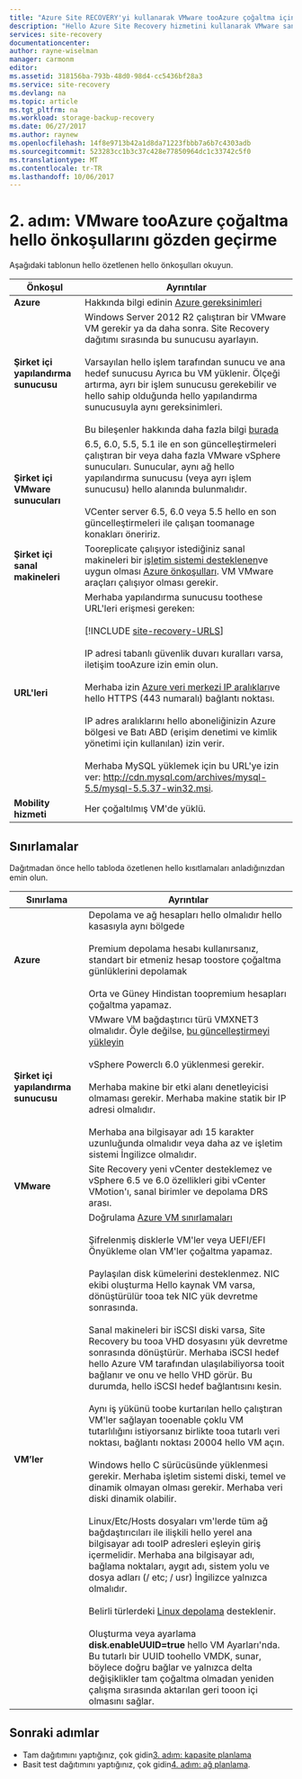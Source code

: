 ```yaml
---
title: "Azure Site RECOVERY'yi kullanarak VMware tooAzure çoğaltma için aaaPrerequisites | Microsoft Docs"
description: "Hello Azure Site Recovery hizmetini kullanarak VMware sanal makinelerini tooAzure üzerinde çalışan iş yüklerini çoğaltılması hello önkoşullar özetlenmektedir."
services: site-recovery
documentationcenter: 
author: rayne-wiselman
manager: carmonm
editor: 
ms.assetid: 318156ba-793b-48d0-98d4-cc5436bf28a3
ms.service: site-recovery
ms.devlang: na
ms.topic: article
ms.tgt_pltfrm: na
ms.workload: storage-backup-recovery
ms.date: 06/27/2017
ms.author: raynew
ms.openlocfilehash: 14f8e9713b42a1d8da71223fbbb7a6b7c4303adb
ms.sourcegitcommit: 523283cc1b3c37c428e77850964dc1c33742c5f0
ms.translationtype: MT
ms.contentlocale: tr-TR
ms.lasthandoff: 10/06/2017
---
```

# <a name="step-2-review-hello-prerequisites-for-vmware-tooazure-replication"></a>2. adım: VMware tooAzure çoğaltma hello önkoşullarını gözden geçirme

Aşağıdaki tablonun hello özetlenen hello önkoşulları okuyun.

**Önkoşul** | **Ayrıntılar**
--- | ---
**Azure** | Hakkında bilgi edinin [Azure gereksinimleri](site-recovery-prereq.md#azure-requirements)
**Şirket içi yapılandırma sunucusu** | Windows Server 2012 R2 çalıştıran bir VMware VM gerekir ya da daha sonra. Site Recovery dağıtımı sırasında bu sunucusu ayarlayın.<br/><br/> Varsayılan hello işlem tarafından sunucu ve ana hedef sunucusu Ayrıca bu VM yüklenir. Ölçeği artırma, ayrı bir işlem sunucusu gerekebilir ve hello sahip olduğunda hello yapılandırma sunucusuyla aynı gereksinimleri.<br/><br/> Bu bileşenler hakkında daha fazla bilgi [burada](site-recovery-set-up-vmware-to-azure.md#configuration-server-minimum-requirements)
**Şirket içi VMware sunucuları** | 6.5, 6.0, 5.5, 5.1 ile en son güncelleştirmeleri çalıştıran bir veya daha fazla VMware vSphere sunucuları. Sunucular, aynı ağ hello yapılandırma sunucusu (veya ayrı işlem sunucusu) hello alanında bulunmalıdır.<br/><br/> VCenter server 6.5, 6.0 veya 5.5 hello en son güncelleştirmeleri ile çalışan toomanage konakları öneririz.
**Şirket içi sanal makineleri** | Tooreplicate çalışıyor istediğiniz sanal makineleri bir [işletim sistemi desteklenen](site-recovery-support-matrix-to-azure.md#support-for-replicated-machine-os-versions)ve uygun olması [Azure önkoşulları](site-recovery-support-matrix-to-azure.md#failed-over-azure-vm-requirements). VM VMware araçları çalışıyor olması gerekir.
**URL'leri** | Merhaba yapılandırma sunucusu toothese URL'leri erişmesi gereken:<br/><br/> [!INCLUDE [site-recovery-URLS](../../includes/site-recovery-URLS.md)]<br/><br/> IP adresi tabanlı güvenlik duvarı kuralları varsa, iletişim tooAzure izin emin olun.<br/></br> Merhaba izin [Azure veri merkezi IP aralıkları](https://www.microsoft.com/download/confirmation.aspx?id=41653)ve hello HTTPS (443 numaralı) bağlantı noktası.<br/></br> IP adres aralıklarını hello aboneliğinizin Azure bölgesi ve Batı ABD (erişim denetimi ve kimlik yönetimi için kullanılan) izin verir.<br/><br/> Merhaba MySQL yüklemek için bu URL'ye izin ver: http://cdn.mysql.com/archives/mysql-5.5/mysql-5.5.37-win32.msi.
**Mobility hizmeti** | Her çoğaltılmış VM'de yüklü.




## <a name="limitations"></a>Sınırlamalar

Dağıtmadan önce hello tabloda özetlenen hello kısıtlamaları anladığınızdan emin olun.

**Sınırlama** | **Ayrıntılar**
--- | ---
**Azure** | Depolama ve ağ hesapları hello olmalıdır hello kasasıyla aynı bölgede<br/><br/> Premium depolama hesabı kullanırsanız, standart bir etmeniz hesap toostore çoğaltma günlüklerini depolamak<br/><br/> Orta ve Güney Hindistan toopremium hesapları çoğaltma yapamaz.
**Şirket içi yapılandırma sunucusu** | VMware VM bağdaştırıcı türü VMXNET3 olmalıdır. Öyle değilse, [bu güncelleştirmeyi yükleyin](https://kb.vmware.com/selfservice/microsites/search.do?cmd=displayKC&docType=kc&externalId=2110245&sliceId=1&docTypeID=DT_KB_1_1&dialogID=26228401&stateId=1)<br/><br/> vSphere Powerclı 6.0 yüklenmesi gerekir.<br/><br> Merhaba makine bir etki alanı denetleyicisi olmaması gerekir. Merhaba makine statik bir IP adresi olmalıdır.<br/><br/> Merhaba ana bilgisayar adı 15 karakter uzunluğunda olmalıdır veya daha az ve işletim sistemi İngilizce olmalıdır.
**VMware** | Site Recovery yeni vCenter desteklemez ve vSphere 6.5 ve 6.0 özellikleri gibi vCenter VMotion'ı, sanal birimler ve depolama DRS arası.
**VM’ler** | Doğrulama [Azure VM sınırlamaları](site-recovery-prereq.md#azure-requirements)<br/><br/> Şifrelenmiş disklerle VM'ler veya UEFI/EFI Önyükleme olan VM'ler çoğaltma yapamaz.<br/><br> Paylaşılan disk kümelerini desteklenmez. NIC ekibi oluşturma Hello kaynak VM varsa, dönüştürülür tooa tek NIC yük devretme sonrasında.<br/><br/> Sanal makineleri bir iSCSI diski varsa, Site Recovery bu tooa VHD dosyasını yük devretme sonrasında dönüştürür. Merhaba iSCSI hedef hello Azure VM tarafından ulaşılabiliyorsa tooit bağlanır ve onu ve hello VHD görür. Bu durumda, hello iSCSI hedef bağlantısını kesin.<br/><br/> Aynı iş yükünü toobe kurtarılan hello çalıştıran VM'ler sağlayan tooenable çoklu VM tutarlılığını istiyorsanız birlikte tooa tutarlı veri noktası, bağlantı noktası 20004 hello VM açın.<br/><br/> Windows hello C sürücüsünde yüklenmesi gerekir. Merhaba işletim sistemi diski, temel ve dinamik olmayan olması gerekir. Merhaba veri diski dinamik olabilir.<br/><br/> Linux/Etc/Hosts dosyaları vm'lerde tüm ağ bağdaştırıcıları ile ilişkili hello yerel ana bilgisayar adı tooIP adresleri eşleyin giriş içermelidir. Merhaba ana bilgisayar adı, bağlama noktaları, aygıt adı, sistem yolu ve dosya adları (/ etc; / usr) İngilizce yalnızca olmalıdır.<br/><br/> Belirli türlerdeki [Linux depolama](site-recovery-support-matrix-to-azure.md#support-for-storage) desteklenir.<br/><br/>Oluşturma veya ayarlama **disk.enableUUID=true** hello VM Ayarları'nda. Bu tutarlı bir UUID toohello VMDK, sunar, böylece doğru bağlar ve yalnızca delta değişiklikler tam çoğaltma olmadan yeniden çalışma sırasında aktarılan geri tooon içi olmasını sağlar.


## <a name="next-steps"></a>Sonraki adımlar

- Tam dağıtımını yaptığınız, çok gidin[3. adım: kapasite planlama](vmware-walkthrough-capacity.md)
- Basit test dağıtımını yaptığınız, çok gidin[4. adım: ağ planlama](vmware-walkthrough-network.md).
